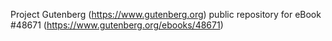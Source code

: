 Project Gutenberg (https://www.gutenberg.org) public repository for eBook #48671 (https://www.gutenberg.org/ebooks/48671)
